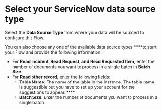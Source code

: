 # Select your ServiceNow data source type

Select the **Data Source Type** from where your data will be sourced to configure this Flow. 

You can also choose any one of the available data source types ****to start your Flow and provide the following information:

* For **Read Incident, Read Request**, **and Read Requested Item**, enter the number of documents you want to process in a single batch in **Batch Size**. 
* For **Read other record**, enter the following fields:
  *  **Table Name**: The name of the table in the instance. The table name is suggestible but you have to set up your account for the suggestions to appear. ****
  * **Batch Size**: Enter the number of documents you want to process in a single batch

